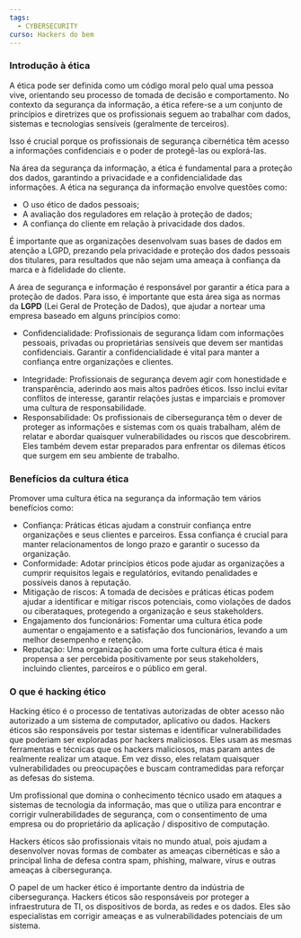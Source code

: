 ```yaml
---
tags:
  - CYBERSECURITY
curso: Hackers do bem
---
```

### **Introdução à ética**
A ética pode ser definida como um código moral pelo qual uma pessoa vive, orientando seu processo de tomada de decisão e comportamento. No contexto da segurança da informação, a ética refere-se a um conjunto de princípios e diretrizes que os profissionais seguem ao trabalhar com dados, sistemas e tecnologias sensíveis (geralmente de terceiros).

Isso é crucial porque os profissionais de segurança cibernética têm acesso a informações confidenciais e o poder de protegê-las ou explorá-las.

Na área da segurança da informação, a ética é fundamental para a proteção dos dados, garantindo a privacidade e a confidencialidade das informações. A ética na segurança da informação envolve questões como: 
* O uso ético de dados pessoais; 
* A avaliação dos reguladores em relação à proteção de dados; 
* A confiança do cliente em relação à privacidade dos dados.

É importante que as organizações desenvolvam suas bases de dados em atenção a LGPD, prezando pela privacidade e proteção dos dados pessoais dos titulares, para resultados que não sejam uma ameaça à confiança da marca e à fidelidade do cliente.

A área de segurança e informação é responsável por garantir a ética para a proteção de dados. Para isso, é importante que esta área siga as normas da **LGPD** (Lei Geral de Proteção de Dados), que ajudar a nortear uma empresa baseado em alguns princípios como:
- Confidencialidade: Profissionais de segurança lidam com informações pessoais, privadas ou proprietárias sensíveis que devem ser mantidas confidenciais. Garantir a confidencialidade é vital para manter a confiança entre organizações e clientes.
* Integridade: Profissionais de segurança devem agir com honestidade e transparência, aderindo aos mais altos padrões éticos. Isso inclui evitar conflitos de interesse, garantir relações justas e imparciais e promover uma cultura de responsabilidade.
* Responsabilidade: Os profissionais de cibersegurança têm o dever de proteger as informações e sistemas com os quais trabalham, além de relatar e abordar quaisquer vulnerabilidades ou riscos que descobrirem. Eles também devem estar preparados para enfrentar os dilemas éticos que surgem em seu ambiente de trabalho.

### **Benefícios da cultura ética**

Promover uma cultura ética na segurança da informação tem vários benefícios como: 

* Confiança: Práticas éticas ajudam a construir confiança entre organizações e seus clientes e parceiros. Essa confiança é crucial para manter relacionamentos de longo prazo e garantir o sucesso da organização. 
* Conformidade: Adotar princípios éticos pode ajudar as organizações a cumprir requisitos legais e regulatórios, evitando penalidades e possíveis danos à reputação.
* Mitigação de riscos: A tomada de decisões e práticas éticas podem ajudar a identificar e mitigar riscos potenciais, como violações de dados ou ciberataques, protegendo a organização e seus stakeholders.
* Engajamento dos funcionários: Fomentar uma cultura ética pode aumentar o engajamento e a satisfação dos funcionários, levando a um melhor desempenho e retenção.
* Reputação: Uma organização com uma forte cultura ética é mais propensa a ser percebida positivamente por seus stakeholders, incluindo clientes, parceiros e o público em geral.

### **O que é hacking ético**
Hacking ético é o processo de tentativas autorizadas de obter acesso não autorizado a um sistema de computador, aplicativo ou dados. Hackers éticos são responsáveis por testar sistemas e identificar vulnerabilidades que poderiam ser exploradas por hackers maliciosos. Eles usam as mesmas ferramentas e técnicas que os hackers maliciosos, mas param antes de realmente realizar um ataque. Em vez disso, eles relatam quaisquer vulnerabilidades ou preocupações e buscam contramedidas para reforçar as defesas do sistema.

Um profissional que domina o conhecimento técnico usado em ataques a sistemas de tecnologia da informação, mas que o utiliza para encontrar e corrigir vulnerabilidades de segurança, com o consentimento de uma empresa ou do proprietário da aplicação / dispositivo de computação.

Hackers éticos são profissionais vitais no mundo atual, pois ajudam a desenvolver novas formas de combater as ameaças cibernéticas e são a principal linha de defesa contra spam, phishing, malware, vírus e outras ameaças à cibersegurança.

O papel de um hacker ético é importante dentro da indústria de cibersegurança. Hackers éticos são responsáveis por proteger a infraestrutura de TI, os dispositivos de borda, as redes e os dados. Eles são especialistas em corrigir ameaças e as vulnerabilidades potenciais de um sistema.